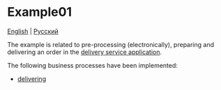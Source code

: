 # Example01

[English](README.md) | [Русский](README.ru.md)

The example is related to pre-processing (electronically), preparing and delivering an order in the [delivery service application](https://github.com/alexeysp11/delivery-service-csharp). 

The following business processes have been implemented:
- [delivering](https://github.com/alexeysp11/delivery-service-csharp/blob/main/docs/flowchartnames/delivering.md)
